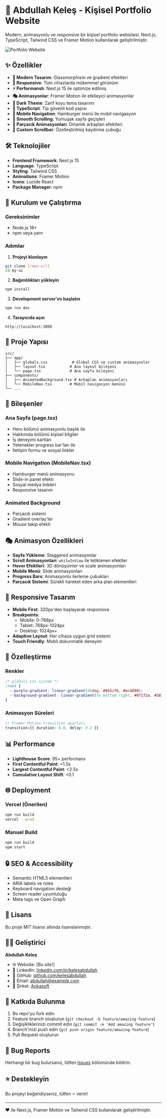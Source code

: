 # 🚀 Abdullah Keleş - Kişisel Portfolio Website

Modern, animasyonlu ve responsive bir kişisel portfolio websitesi. Next.js, TypeScript, Tailwind CSS ve Framer Motion kullanılarak geliştirilmiştir.

![Portfolio Website](https://img.shields.io/badge/Portfolio-Website-purple?style=for-the-badge&logo=next.js)

## ✨ Özellikler

- **🎨 Modern Tasarım**: Glassmorphism ve gradient efektleri
- **📱 Responsive**: Tüm cihazlarda mükemmel görünüm
- **⚡ Performanslı**: Next.js 15 ile optimize edilmiş
- **🎭 Animasyonlar**: Framer Motion ile etkileyici animasyonlar
- **🌙 Dark Theme**: Zarif koyu tema tasarımı
- **🔧 TypeScript**: Tip güvenli kod yapısı
- **📱 Mobile Navigation**: Hamburger menü ile mobil navigasyon
- **🎯 Smooth Scrolling**: Yumuşak sayfa geçişleri
- **💫 Parçacık Animasyonları**: Dinamik arkaplan efektleri
- **🎨 Custom Scrollbar**: Özelleştirilmiş kaydırma çubuğu

## 🛠️ Teknolojiler

- **Frontend Framework**: Next.js 15
- **Language**: TypeScript
- **Styling**: Tailwind CSS
- **Animations**: Framer Motion
- **Icons**: Lucide React
- **Package Manager**: npm

## 🚀 Kurulum ve Çalıştırma

### Gereksinimler
- Node.js 18+ 
- npm veya yarn

### Adımlar

1. **Projeyi klonlayın**
```bash
git clone [repo-url]
cd my-ui
```

2. **Bağımlılıkları yükleyin**
```bash
npm install
```

3. **Development server'ını başlatın**
```bash
npm run dev
```

4. **Tarayıcıda açın**
```
http://localhost:3000
```

## 📁 Proje Yapısı

```
src/
├── app/
│   ├── globals.css           # Global CSS ve custom animasyonlar
│   ├── layout.tsx           # Ana layout bileşeni
│   └── page.tsx             # Ana sayfa bileşeni
├── components/
│   ├── AnimatedBackground.tsx # Arkaplan animasyonları
│   └── MobileNav.tsx        # Mobil navigasyon menüsü
└── ...
```

## 🎨 Bileşenler

### Ana Sayfa (page.tsx)
- Hero bölümü animasyonlu başlık ile
- Hakkımda bölümü kişisel bilgiler
- İş deneyimi kartları
- Yetenekler progress bar'ları ile
- İletişim formu ve sosyal linkler

### Mobile Navigation (MobileNav.tsx)
- Hamburger menü animasyonu
- Slide-in panel efekti
- Sosyal medya linkleri
- Responsive tasarım

### Animated Background
- Parçacık sistemi
- Gradient overlay'ler
- Mouse takip efekti

## 🎭 Animasyon Özellikleri

- **Sayfa Yükleme**: Staggered animasyonlar
- **Scroll Animasyonları**: `whileInView` ile tetiklenen efektler
- **Hover Efektleri**: 3D dönüşümler ve scale animasyonları
- **Mobile Menü**: Slide animasyonları
- **Progress Bars**: Animasyonlu ilerleme çubukları
- **Parçacık Sistemi**: Sürekli hareket eden arka plan elementleri

## 📱 Responsive Tasarım

- **Mobile First**: 320px'den başlayarak responsive
- **Breakpoints**: 
  - Mobile: 0-768px
  - Tablet: 768px-1024px  
  - Desktop: 1024px+
- **Adaptive Layout**: Her cihaza uygun grid sistemi
- **Touch Friendly**: Mobil dokunmatik deneyim

## 🔧 Özelleştirme

### Renkler
```css
/* globals.css içinde */
:root {
  --purple-gradient: linear-gradient(45deg, #8b5cf6, #ec4899);
  --background-gradient: linear-gradient(to bottom right, #0f172a, #581c87, #0f172a);
}
```

### Animasyon Süreleri
```typescript
// Framer Motion transition ayarları
transition={{ duration: 0.8, delay: 0.2 }}
```

## 📊 Performance

- **Lighthouse Score**: 95+ performans
- **First Contentful Paint**: <1.5s
- **Largest Contentful Paint**: <2.5s
- **Cumulative Layout Shift**: <0.1

## 🌐 Deployment

### Vercel (Önerilen)
```bash
npm run build
vercel --prod
```

### Manuel Build
```bash
npm run build
npm start
```

## 🔒 SEO & Accessibility

- Semantic HTML5 elementleri
- ARIA labels ve roles
- Keyboard navigation desteği
- Screen reader uyumluluğu
- Meta tags ve Open Graph

## 📄 Lisans

Bu proje MIT lisansı altında lisanslanmıştır.

## 👨‍💻 Geliştirici

**Abdullah Keleş**
- 🌐 Website: [Bu site!]
- 💼 LinkedIn: [linkedin.com/in/kelesabdullah](https://www.linkedin.com/in/kelesabdullah/)
- 🐙 GitHub: [github.com/kelesabdullah](https://github.com/kelesabdullah)
- 📧 Email: abdullah@example.com
- 🏢 Şirket: [Ankasoft](https://ankasoft.co/)

## 🤝 Katkıda Bulunma

1. Bu repo'yu fork edin
2. Feature branch oluşturun (`git checkout -b feature/amazing-feature`)
3. Değişikliklerinizi commit edin (`git commit -m 'Add amazing feature'`)
4. Branch'inizi push edin (`git push origin feature/amazing-feature`)
5. Pull Request oluşturun

## 🐛 Bug Reports

Herhangi bir bug bulursanız, lütfen [Issues](../../issues) bölümünde bildirin.

## ⭐ Destekleyin

Bu projeyi beğendiyseniz, lütfen ⭐ verin!

---

❤️ ile Next.js, Framer Motion ve Tailwind CSS kullanılarak geliştirilmiştir.
